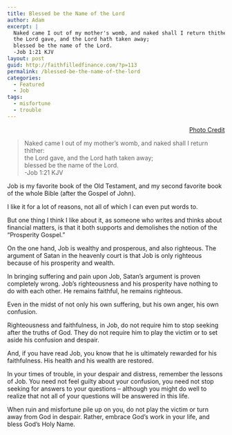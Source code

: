 ```yaml
---
title: Blessed be the Name of the Lord
author: Adam
excerpt: |
  Naked came I out of my mother's womb, and naked shall I return thither:
  the Lord gave, and the Lord hath taken away;
  blessed be the name of the Lord.
  -Job 1:21 KJV
layout: post
guid: http://faithfilledfinance.com/?p=113
permalink: /blessed-be-the-name-of-the-lord
categories:
  - Featured
  - Job
tags:
  - misfortune
  - trouble
---
```

<p style="text-align: right;">
  <a href="http://commons.wikimedia.org/wiki/File:119.Job_Speaks_with_His_Friends.jpg">Photo Credit</a>
</p>

> Naked came I out of my mother&#8217;s womb, and naked shall I return thither:  
> the Lord gave, and the Lord hath taken away;  
> blessed be the name of the Lord.  
> -Job 1:21 KJV

Job is my favorite book of the Old Testament, and my second favorite book of the whole Bible (after the Gospel of John).

I like it for a lot of reasons, not all of which I can even put words to.

But one thing I think I like about it, as someone who writes and thinks about financial matters, is that it both supports and demolishes the notion of the &ldquo;Prosperity Gospel.&rdquo;

On the one hand, Job is wealthy and prosperous, and also righteous. The argument of Satan in the heavenly court is that Job is only righteous because of his prosperity and wealth.

In bringing suffering and pain upon Job, Satan&rsquo;s argument is proven completely wrong. Job&rsquo;s righteousness and his prosperity have nothing to do with each other. He remains faithful, he remains righteous.

Even in the midst of not only his own suffering, but his own anger, his own confusion.

Righteousness and faithfulness, in Job, do not require him to stop seeking after the truths of God. They do not require him to play the victim or to set aside his confusion and despair.

And, if you have read Job, you know that he is ultimately rewarded for his faithfulness. His health and his wealth are restored.

In your times of trouble, in your despair and distress, remember the lessons of Job. You need not feel guilty about your confusion, you need not stop seeking for answers to your questions &#8211; although you might do well to realize that not all of your questions will be answered in this life.

When ruin and misfortune pile up on you, do not play the victim or turn away from God in despair. Rather, embrace God&rsquo;s work in your life, and bless God&rsquo;s Holy Name.
